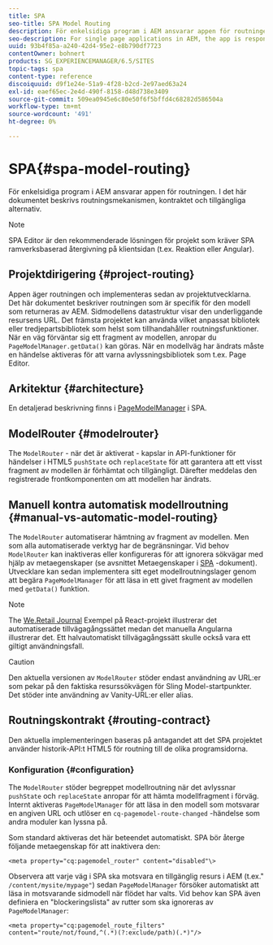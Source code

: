 ```yaml
---
title: SPA
seo-title: SPA Model Routing
description: För enkelsidiga program i AEM ansvarar appen för routningen. I det här dokumentet beskrivs routningsmekanismen, kontraktet och tillgängliga alternativ.
seo-description: For single page applications in AEM, the app is responsible for the routing. This document describes the routing mechanism, the contract, and options available.
uuid: 93b4f85a-a240-42d4-95e2-e8b790df7723
contentOwner: bohnert
products: SG_EXPERIENCEMANAGER/6.5/SITES
topic-tags: spa
content-type: reference
discoiquuid: d9f1e24e-51a9-4f28-b2cd-2e97aed63a24
exl-id: eaef65ec-2e4d-490f-8158-d48d738e3409
source-git-commit: 509ea0945e6c80e50f6f5bffd4c68282d586504a
workflow-type: tm+mt
source-wordcount: '491'
ht-degree: 0%

---
```


# SPA{#spa-model-routing}

För enkelsidiga program i AEM ansvarar appen för routningen. I det här dokumentet beskrivs routningsmekanismen, kontraktet och tillgängliga alternativ.

>[!NOTE]
>
>SPA Editor är den rekommenderade lösningen för projekt som kräver SPA ramverksbaserad återgivning på klientsidan (t.ex. Reaktion eller Angular).

## Projektdirigering {#project-routing}

Appen äger routningen och implementeras sedan av projektutvecklarna. Det här dokumentet beskriver routningen som är specifik för den modell som returneras av AEM. Sidmodellens datastruktur visar den underliggande resursens URL. Det främsta projektet kan använda vilket anpassat bibliotek eller tredjepartsbibliotek som helst som tillhandahåller routningsfunktioner. När en väg förväntar sig ett fragment av modellen, anropar du `PageModelManager.getData()` kan göras. När en modellväg har ändrats måste en händelse aktiveras för att varna avlyssningsbibliotek som t.ex. Page Editor.

## Arkitektur {#architecture}

En detaljerad beskrivning finns i [PageModelManager](/help/sites-developing/spa-blueprint.md#pagemodelmanager) i SPA.

## ModelRouter {#modelrouter}

The `ModelRouter` - när det är aktiverat - kapslar in API-funktioner för händelser i HTML5 `pushState` och `replaceState` för att garantera att ett visst fragment av modellen är förhämtat och tillgängligt. Därefter meddelas den registrerade frontkomponenten om att modellen har ändrats.

## Manuell kontra automatisk modellroutning {#manual-vs-automatic-model-routing}

The `ModelRouter` automatiserar hämtning av fragment av modellen. Men som alla automatiserade verktyg har de begränsningar. Vid behov `ModelRouter` kan inaktiveras eller konfigureras för att ignorera sökvägar med hjälp av metaegenskaper (se avsnittet Metaegenskaper i [SPA](/help/sites-developing/spa-page-component.md) -dokument). Utvecklare kan sedan implementera sitt eget modellroutningslager genom att begära `PageModelManager` för att läsa in ett givet fragment av modellen med `getData()` funktion.

>[!NOTE]
>
>The [We.Retail Journal](https://github.com/adobe/aem-sample-we-retail-journal) Exempel på React-projekt illustrerar det automatiserade tillvägagångssättet medan det manuella Angularna illustrerar det. Ett halvautomatiskt tillvägagångssätt skulle också vara ett giltigt användningsfall.

>[!CAUTION]
>
>Den aktuella versionen av `ModelRouter` stöder endast användning av URL:er som pekar på den faktiska resurssökvägen för Sling Model-startpunkter. Det stöder inte användning av Vanity-URL:er eller alias.

## Routningskontrakt {#routing-contract}

Den aktuella implementeringen baseras på antagandet att det SPA projektet använder historik-API:t HTML5 för routning till de olika programsidorna.

### Konfiguration {#configuration}

The `ModelRouter` stöder begreppet modellroutning när det avlyssnar `pushState` och `replaceState` anropar för att hämta modellfragment i förväg. Internt aktiveras `PageModelManager` för att läsa in den modell som motsvarar en angiven URL och utlöser en `cq-pagemodel-route-changed` -händelse som andra moduler kan lyssna på.

Som standard aktiveras det här beteendet automatiskt. SPA bör återge följande metaegenskap för att inaktivera den:

```
<meta property="cq:pagemodel_router" content="disabled"\>
```

Observera att varje väg i SPA ska motsvara en tillgänglig resurs i AEM (t.ex.&quot; `/content/mysite/mypage"`) sedan `PageModelManager` försöker automatiskt att läsa in motsvarande sidmodell när flödet har valts. Vid behov kan SPA även definiera en &quot;blockeringslista&quot; av rutter som ska ignoreras av `PageModelManager`:

```
<meta property="cq:pagemodel_route_filters" content="route/not/found,^(.*)(?:exclude/path)(.*)"/>
```

